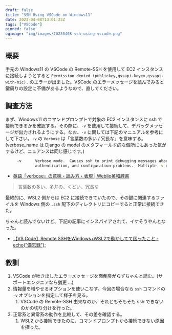 ```yaml
---
draft: false
title: "SSH Using VSCode on Windows11"
date: 2023-04-08T13:01:23Z
tags: ["VSCode"]
pinned: false
ogimage: "img/images/20230408-ssh-using-vscode.png"
---
```


## 概要

手元の Windows11 の VSCode の Remote-SSH を使用して EC2 インスタンスに接続しようとすると `Permission denied (publickey,gssapi-keyex,gssapi-with-mic).` のエラーが出ました。VSCode のエラーメッセージを読んでみると鍵周りの設定に不備があるようなので、直してください。

## 調査方法

まず、Windows11 のコマンドプロンプトで対象の EC2 インスタンスに ssh で接続できるかを確認する。その際に、`-v` を使用して接続して、デバッグメッセージが出力されるようにする。なお、`-v` に関しては下記のマニュアルを参考にして下さい。`-v` の `Verbose` は「言葉数の多い / 冗長な」を意味する。(verbose_name は Django の model のメタフィールド的な個所にもあった気がするけど、ニュアンスは同じ感じです。)

```bash
     -v      Verbose mode.  Causes ssh to print debugging messages about its progress.  This is helpful in debugging connection,
             authentication, and configuration problems.  Multiple -v options increase the verbosity.  The maximum is 3.
```

- [英語「verbose」の意味・読み方・表現 | Weblio英和辞書](https://ejje.weblio.jp/content/verbose)

> 言葉数の多い、多弁の、くどい、冗長な

最終的に、WSL2 側からは EC2 に接続できていたので、その鍵に関連するファイルを Windows 側の `.ssh` 配下のディレクトリにコピーすると正常に接続できた。

ちゃんと読んでないけど、下記の記事にインスパイアされて、イケそうやんとなった。

- [【VS Code】Remote SSHをWindows+WSL2で動かしてて困ったこと - echo("備忘録");](https://makky12.hatenablog.com/entry/2023/02/13/120500)

## 教訓

1. VSCode が吐き出したエラーメッセージを面倒臭がらずちゃんと読む。(サポートエンジニアなら猶更 ...)
2. 情報量を増やせるオプションを使いこなす。今回の場合なら `ssh` コマンドの `-v` オプションを指定して様子を見る。
   1. VSCode の Remote-SSH 由来なのか、それともそもそも ssh できないのかの切り分けを行った。
3. 正常系と異常系の動作を比較して、その差を確認する。
   1. WSL2 から接続できたのに、コマンドプロンプトから接続できない原因を探った。
